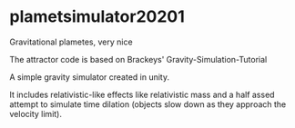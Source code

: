 # plametsimulator20201
Gravitational plametes, very nice


The attractor code is based on Brackeys' Gravity-Simulation-Tutorial


A simple gravity simulator created in unity.

It includes relativistic-like effects like relativistic mass and a half assed attempt to simulate time dilation (objects slow down as they approach the velocity limit).
